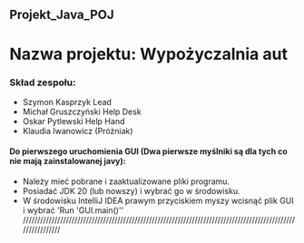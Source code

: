 ## Projekt_Java_POJ
# Nazwa projektu: Wypożyczalnia aut

 ### Skład zespołu:
 - Szymon Kasprzyk Lead
 - Michał Gruszczyński Help Desk
 - Oskar Pytlewski Help Hand
 - Klaudia Iwanowicz (Próżniak)


#### Do pierwszego uruchomienia GUI (Dwa pierwsze myślniki są dla tych co nie mają zainstalowanej javy):
 - Należy mieć pobrane i zaaktualizowane pliki programu.
 - Posiadać JDK 20 (lub nowszy) i wybrać go w środowisku.
 - W środowisku IntelliJ IDEA prawym przyciskiem myszy wcisnąć plik GUI i wybrać 'Run 'GUI.main()''
 ////////////////////////////////////////////////////////////////////////////////////////////////////////////
